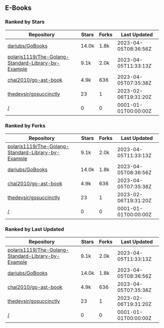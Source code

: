 ## E-Books

### Ranked by Stars

| Repository | Stars | Forks | Last Updated |
|------------|-------|-------|--------------|
| [dariubs/GoBooks](https://github.com/dariubs/GoBooks) | 14.0k | 1.8k | 2023-04-05T08:36:56Z |
| [polaris1119/The-Golang-Standard-Library-by-Example](https://github.com/polaris1119/The-Golang-Standard-Library-by-Example) | 9.1k | 2.0k | 2023-04-05T11:33:13Z |
| [chai2010/go-ast-book](https://github.com/chai2010/go-ast-book) | 4.9k | 636 | 2023-04-05T07:35:38Z |
| [thedevsir/gosuccinctly](https://github.com/thedevsir/gosuccinctly) | 23 | 1 | 2023-02-06T19:31:20Z |
| [/](https://github.com/thewhitetulip/web-dev-golang-anti-textbook/) | 0 | 0 | 0001-01-01T00:00:00Z |

### Ranked by Forks

| Repository | Stars | Forks | Last Updated |
|------------|-------|-------|--------------|
| [polaris1119/The-Golang-Standard-Library-by-Example](https://github.com/polaris1119/The-Golang-Standard-Library-by-Example) | 9.1k | 2.0k | 2023-04-05T11:33:13Z |
| [dariubs/GoBooks](https://github.com/dariubs/GoBooks) | 14.0k | 1.8k | 2023-04-05T08:36:56Z |
| [chai2010/go-ast-book](https://github.com/chai2010/go-ast-book) | 4.9k | 636 | 2023-04-05T07:35:38Z |
| [thedevsir/gosuccinctly](https://github.com/thedevsir/gosuccinctly) | 23 | 1 | 2023-02-06T19:31:20Z |
| [/](https://github.com/thewhitetulip/web-dev-golang-anti-textbook/) | 0 | 0 | 0001-01-01T00:00:00Z |

### Ranked by Last Updated

| Repository | Stars | Forks | Last Updated |
|------------|-------|-------|--------------|
| [polaris1119/The-Golang-Standard-Library-by-Example](https://github.com/polaris1119/The-Golang-Standard-Library-by-Example) | 9.1k | 2.0k | 2023-04-05T11:33:13Z |
| [dariubs/GoBooks](https://github.com/dariubs/GoBooks) | 14.0k | 1.8k | 2023-04-05T08:36:56Z |
| [chai2010/go-ast-book](https://github.com/chai2010/go-ast-book) | 4.9k | 636 | 2023-04-05T07:35:38Z |
| [thedevsir/gosuccinctly](https://github.com/thedevsir/gosuccinctly) | 23 | 1 | 2023-02-06T19:31:20Z |
| [/](https://github.com/thewhitetulip/web-dev-golang-anti-textbook/) | 0 | 0 | 0001-01-01T00:00:00Z |

